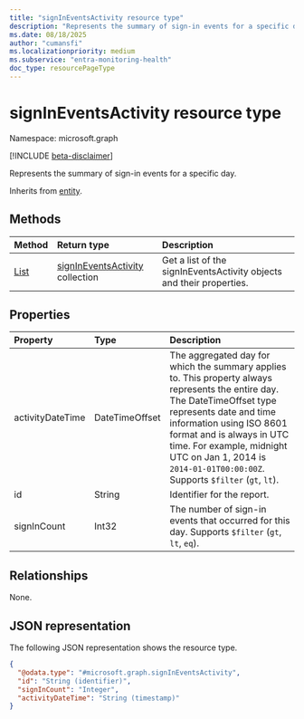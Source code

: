 ```yaml
---
title: "signInEventsActivity resource type"
description: "Represents the summary of sign-in events for a specific day."
ms.date: 08/18/2025
author: "cumansfi"
ms.localizationpriority: medium
ms.subservice: "entra-monitoring-health"
doc_type: resourcePageType
---
```


# signInEventsActivity resource type

Namespace: microsoft.graph

[!INCLUDE [beta-disclaimer](../../includes/beta-disclaimer.md)]

Represents the summary of sign-in events for a specific day.

Inherits from [entity](../resources/entity.md).


## Methods
|Method|Return type|Description|
|:---|:---|:---|
|[List](../api/auditlogroot-list-signineventssummary.md)|[signInEventsActivity](../resources/signineventsactivity.md) collection|Get a list of the signInEventsActivity objects and their properties.|

## Properties
|Property|Type|Description|
|:---|:---|:---|
|activityDateTime|DateTimeOffset|The aggregated day for which the summary applies to. This property always represents the entire day. The DateTimeOffset type represents date and time information using ISO 8601 format and is always in UTC time. For example, midnight UTC on Jan 1, 2014 is `2014-01-01T00:00:00Z`. Supports `$filter` (`gt`, `lt`).|
|id|String|Identifier for the report.|
|signInCount|Int32|The number of sign-in events that occurred for this day. Supports `$filter` (`gt`, `lt`, `eq`).|

## Relationships
None.

## JSON representation
The following JSON representation shows the resource type.
<!-- {
  "blockType": "resource",
  "keyProperty": "id",
  "@odata.type": "microsoft.graph.signInEventsActivity",
  "baseType": "microsoft.graph.entity",
  "openType": false
}
-->
``` json
{
  "@odata.type": "#microsoft.graph.signInEventsActivity",
  "id": "String (identifier)",
  "signInCount": "Integer",
  "activityDateTime": "String (timestamp)"
}
```

